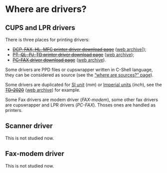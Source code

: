 Where are drivers?
==================

CUPS and LPR drivers
--------------------

There is three places for printing drivers:

* ~~[DCP, FAX, HL, MFC printer driver download page](http://welcome.solutions.brother.com/bsc/public_s/id/linux/en/download_prn.html)~~ ([web archive](http://web.archive.org/web/20140319074031/http://welcome.solutions.brother.com/bsc/public_s/id/linux/en/download_prn.html)]);
* ~~[PT, QL, PJ, TD printer driver download page](http://welcome.solutions.brother.com/bsc/public_s/id/linux/en/download_esp.html)~~ ([web archive](http://web.archive.org/web/20140319074031/http://welcome.solutions.brother.com/bsc/public_s/id/linux/en/download_esp.html));
* ~~[PC-FAX driver download page](http://welcome.solutions.brother.com/bsc/public_s/id/linux/en/download_pcf.html)~~ ([web archive](http://web.archive.org/web/20140319074953/http://welcome.solutions.brother.com/bsc/public_s/id/linux/en/download_pcf.html)).

Some drivers are PPD files or cupswrapper written in C-Shell language, they can be considered as source (see the [“where are sources?” page](where_are_sources.md)).

Some drivers are duplicated for [SI unit](http://en.wikipedia.org/wiki/International_System_of_Unit) (_mm_) or [Imperial units](http://en.wikipedia.org/wiki/Imperial_units) (_inch_), see the ~~[TD-2020](http://welcome.solutions.brother.com/bsc/public_s/id/linux/en/download_esp.html#TD-2020)~~ ([web archive](http://web.archive.org/web/20140319074953/http://welcome.solutions.brother.com/bsc/public_s/id/linux/en/download_esp.html#TD-2020)) for example.

Some Fax drivers are modem driver (_FAX-modem_), some other fax drivers are cupswrapper and LPR drivers (_PC-FAX_). Thoses ones are handled as printers.

Scanner driver
--------------

This is not studied now.

Fax-modem driver
----------------

This is not studied now.
